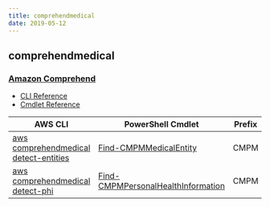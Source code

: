 ```yaml
---
title: comprehendmedical
date: 2019-05-12
---
```


## comprehendmedical

### [Amazon Comprehend](https://aws.amazon.com/comprehend/)

* [CLI Reference](https://docs.aws.amazon.com/cli/latest/reference/comprehendmedical/index.html)
* [Cmdlet Reference](https://docs.aws.amazon.com/powershell/latest/reference/items/AWS_Comprehend_Medical_cmdlets.html)

|AWS CLI|PowerShell Cmdlet|Prefix|
|----|----|:--:|
|[aws comprehendmedical detect-entities](https://docs.aws.amazon.com/cli/latest/reference/comprehendmedical/detect-entities.html)|[Find-CMPMMedicalEntity](https://docs.aws.amazon.com/powershell/latest/reference/items/Find-CMPMMedicalEntity.html)|CMPM|
|[aws comprehendmedical detect-phi](https://docs.aws.amazon.com/cli/latest/reference/comprehendmedical/detect-phi.html)|[Find-CMPMPersonalHealthInformation](https://docs.aws.amazon.com/powershell/latest/reference/items/Find-CMPMPersonalHealthInformation.html)|CMPM|

